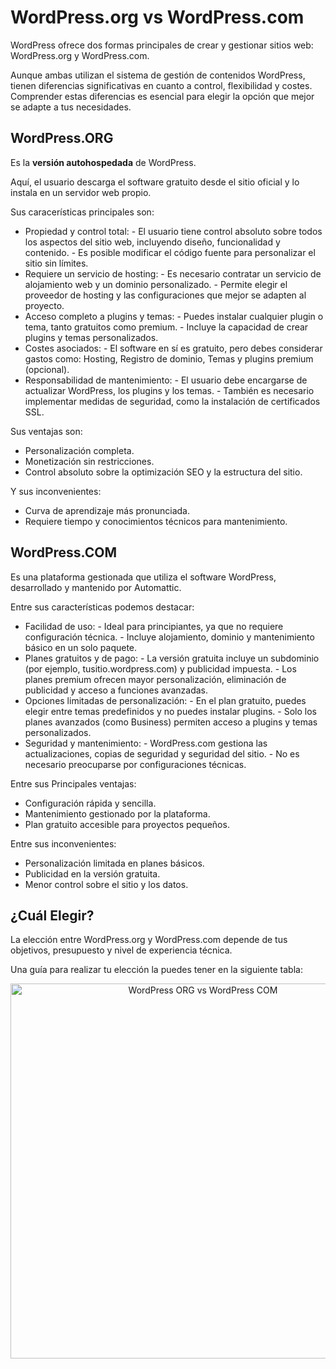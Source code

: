 # WordPress.org vs WordPress.com

WordPress ofrece dos formas principales de crear y gestionar sitios web: WordPress.org y WordPress.com.

Aunque ambas utilizan el sistema de gestión de contenidos WordPress, tienen diferencias significativas en cuanto a control, flexibilidad y costes. Comprender estas diferencias es esencial para elegir la opción que mejor se adapte a tus necesidades.

## WordPress.ORG

Es la **versión autohospedada** de WordPress. 

Aquí, el usuario descarga el software gratuito desde el sitio oficial y lo instala en un servidor web propio.

Sus caracerísticas principales son:

- Propiedad y control total:
        - El usuario tiene control absoluto sobre todos los aspectos del sitio web, incluyendo diseño, funcionalidad y contenido.
        - Es posible modificar el código fuente para personalizar el sitio sin límites.
- Requiere un servicio de hosting:
        - Es necesario contratar un servicio de alojamiento web y un dominio personalizado.
        - Permite elegir el proveedor de hosting y las configuraciones que mejor se adapten al proyecto.
- Acceso completo a plugins y temas:
        - Puedes instalar cualquier plugin o tema, tanto gratuitos como premium.
        - Incluye la capacidad de crear plugins y temas personalizados.
- Costes asociados:
        - El software en sí es gratuito, pero debes considerar gastos como: Hosting, Registro de dominio, Temas y plugins premium (opcional).
- Responsabilidad de mantenimiento:
        - El usuario debe encargarse de actualizar WordPress, los plugins y los temas.
        - También es necesario implementar medidas de seguridad, como la instalación de certificados SSL.


Sus ventajas son:

- Personalización completa.
- Monetización sin restricciones.
- Control absoluto sobre la optimización SEO y la estructura del sitio.


Y sus inconvenientes:

- Curva de aprendizaje más pronunciada.
- Requiere tiempo y conocimientos técnicos para mantenimiento.



## WordPress.COM

Es una plataforma gestionada que utiliza el software WordPress, desarrollado y mantenido por Automattic.

Entre sus características podemos destacar:

- Facilidad de uso:
        - Ideal para principiantes, ya que no requiere configuración técnica.
        - Incluye alojamiento, dominio y mantenimiento básico en un solo paquete.
- Planes gratuitos y de pago:
        - La versión gratuita incluye un subdominio (por ejemplo, tusitio.wordpress.com) y publicidad impuesta.
        - Los planes premium ofrecen mayor personalización, eliminación de publicidad y acceso a funciones avanzadas.
- Opciones limitadas de personalización:
        - En el plan gratuito, puedes elegir entre temas predefinidos y no puedes instalar plugins.
        - Solo los planes avanzados (como Business) permiten acceso a plugins y temas personalizados.
- Seguridad y mantenimiento:
        - WordPress.com gestiona las actualizaciones, copias de seguridad y seguridad del sitio.
        - No es necesario preocuparse por configuraciones técnicas.


Entre sus Principales ventajas:

- Configuración rápida y sencilla.
- Mantenimiento gestionado por la plataforma.
- Plan gratuito accesible para proyectos pequeños.


Entre sus inconvenientes:
- Personalización limitada en planes básicos.
- Publicidad en la versión gratuita.
- Menor control sobre el sitio y los datos.


## ¿Cuál Elegir?

La elección entre WordPress.org y WordPress.com depende de tus objetivos, presupuesto y nivel de experiencia técnica.

Una guía para realizar tu elección la puedes tener en la siguiente tabla:

<p align="center">
  <img src="/images/ORGvsCOM.png" alt="WordPress ORG vs WordPress COM" width="600px" />
</p>
